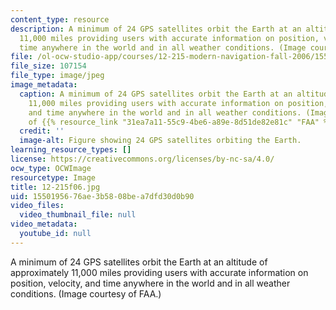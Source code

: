 ```yaml
---
content_type: resource
description: A minimum of 24 GPS satellites orbit the Earth at an altitude of approximately
  11,000 miles providing users with accurate information on position, velocity, and
  time anywhere in the world and in all weather conditions. (Image courtesy of FAA.)
file: /ol-ocw-studio-app/courses/12-215-modern-navigation-fall-2006/1550195676ae3b5808bea7dfd30d0b90_12-215f06.jpg
file_size: 107154
file_type: image/jpeg
image_metadata:
  caption: A minimum of 24 GPS satellites orbit the Earth at an altitude of approximately
    11,000 miles providing users with accurate information on position, velocity,
    and time anywhere in the world and in all weather conditions. (Image courtesy
    of {{% resource_link "31ea7a11-55c9-4be6-a89e-8d51de82e81c" "FAA" %}}.)
  credit: ''
  image-alt: Figure showing 24 GPS satellites orbiting the Earth.
learning_resource_types: []
license: https://creativecommons.org/licenses/by-nc-sa/4.0/
ocw_type: OCWImage
resourcetype: Image
title: 12-215f06.jpg
uid: 15501956-76ae-3b58-08be-a7dfd30d0b90
video_files:
  video_thumbnail_file: null
video_metadata:
  youtube_id: null
---
```

A minimum of 24 GPS satellites orbit the Earth at an altitude of approximately 11,000 miles providing users with accurate information on position, velocity, and time anywhere in the world and in all weather conditions. (Image courtesy of FAA.)